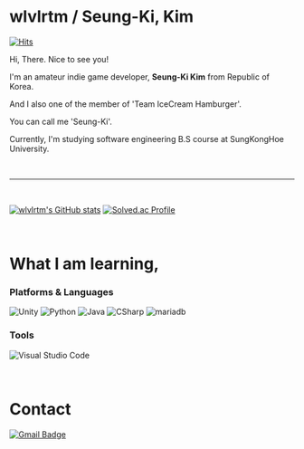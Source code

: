 # wlvlrtm / Seung-Ki, Kim

[![Hits](https://hits.seeyoufarm.com/api/count/incr/badge.svg?url=https%3A%2F%2Fgithub.com%2Fwlvlrtm&count_bg=%2300ACE8&title_bg=%23555555&icon=&icon_color=%23E7E7E7&title=hits&edge_flat=false)](https://hits.seeyoufarm.com)

Hi, There. Nice to see you!

I'm an amateur indie game developer, **Seung-Ki Kim** from Republic of Korea.

And I also one of the member of 'Team IceCream Hamburger'.

You can call me 'Seung-Ki'.

Currently, I'm studying software engineering B.S course at SungKongHoe University.

<br/>

--- 

<br/>

[![wlvlrtm's GitHub stats](https://github-readme-stats.vercel.app/api?username=wlvlrtm)](https://github.com/wlvlrtm/github-readme-stats)
[![Solved.ac Profile](http://mazassumnida.wtf/api/v2/generate_badge?boj=wlvlrtm)](https://solved.ac/wlvlrtm/)

<br/>

# What I am learning,

### Platforms & Languages
<img alt="Unity" src ="https://img.shields.io/badge/Unity-FFFFFF.svg?&style=for-the-badge&logo=Unity&logoColor=black"/>
<img alt="Python" src ="https://img.shields.io/badge/Python-3776AB.svg?&style=for-the-badge&logo=Python&logoColor=white"/>
<img alt="Java" src ="https://img.shields.io/badge/Java-C9284D.svg?&style=for-the-badge&logo=OpenJDK&logoColor=white"/>
<img alt="CSharp" src ="https://img.shields.io/badge/C%23-239120.svg?&style=for-the-badge&logo=CSharp&logoColor=white"/>
<img alt="mariadb" src ="https://img.shields.io/badge/maria%20db-1F305F.svg?&style=for-the-badge&logo=mariadbfoundation&logoColor=white"/>

### Tools
![Visual Studio Code](https://img.shields.io/badge/Visual%20Studio%20Code-007ACC.svg?&style=for-the-badge&logo=Visual%20Studio%20Code&logoColor=white)

<br/>

# Contact

[![Gmail Badge](https://img.shields.io/badge/Gmail-d14836?style=flat-square&logo=Gmail&logoColor=white&link=mailto:kimsk200012@gmail.com)](mailto:kimsk200012@gmail.com)
